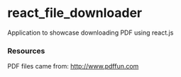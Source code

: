 # react_file_downloader
Application to showcase downloading PDF using react.js

### Resources
PDF files came from: http://www.pdffun.com